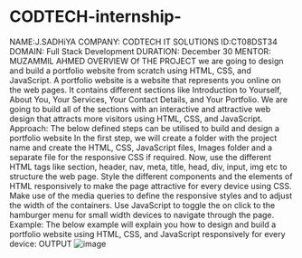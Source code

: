 # CODTECH-internship-
NAME:J.SADHiYA 
COMPANY: CODTECH IT SOLUTIONS 
ID:CT08DST34
DOMAIN: Full Stack Development 
DURATION: December 30
MENTOR: MUZAMMIL AHMED
OVERVIEW Of THE PROJECT 
we are going to design and build a portfolio website from scratch using HTML, CSS, and JavaScript. A portfolio website is a website that represents you online on the web pages. It contains different sections like Introduction to Yourself, About You, Your Services, Your Contact Details, and Your Portfolio. We are going to build all of the sections with an interactive and attractive web design that attracts more visitors using HTML, CSS, and JavaScript.
Approach:
The below defined steps can be utilised to build and design a portfolio website
In the first step, we will create a folder with the project name and create the HTML, CSS, JavaScript files, Images folder and a separate file for the responsive CSS if required.
Now, use the different HTML tags like section, header, nav, meta, title, head, div, input, img etc to structure the web page.
Style the different components and the elements of HTML responsively to make the page attractive for every device using CSS.
Make use of the media queries to define the responsive styles and to adjust the width of the containers.
Use JavaScript to toggle the on click to the hamburger menu for small width devices to navigate through the page.
Example: The below example will explain you how to design and build a portfolio website using HTML, CSS, and JavaScript responsively for every device:
OUTPUT
![image](https://github.com/user-attachments/assets/7d440837-7886-4ffe-8b06-f56fdeb70fcf)

